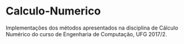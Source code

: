 # Calculo-Numerico

Implementações dos métodos apresentados na disciplina de Cálculo Numérico do curso de Engenharia de Computação, UFG 2017/2.
